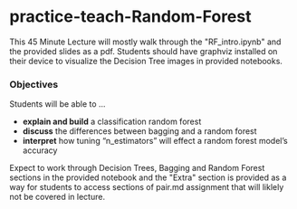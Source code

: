 # practice-teach-Random-Forest

This 45 Minute Lecture will mostly walk through the "RF_intro.ipynb" and the provided slides as a pdf. Students should have graphviz installed on their device to visualize the Decision Tree images in provided notebooks. 

### Objectives

Students will be able to ... 

- **explain and build** a classification random forest
- **discuss** the differences between bagging and a random forest
- **interpret** how tuning “n_estimators” will effect a random forest model’s accuracy

Expect to work through Decision Trees, Bagging and Random Forest sections in the provided notebook and the "Extra" section is provided as a way for students to access sections of pair.md assignment that will liklely not be covered in lecture. 

